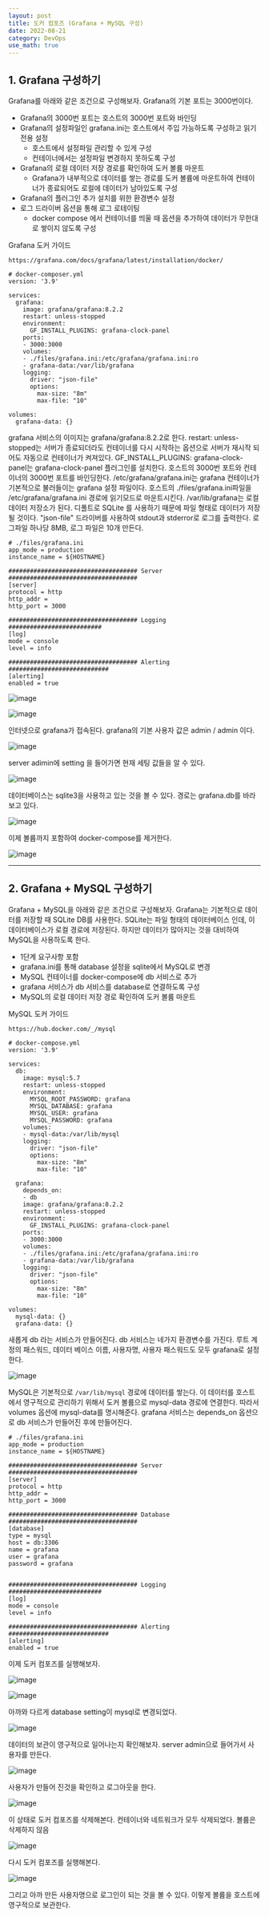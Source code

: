 ```yaml
---
layout: post
title: 도커 컴포즈 (Grafana + MySQL 구성)
date: 2022-08-21
category: DevOps
use_math: true
---
```


## 1. Grafana 구성하기

Grafana를 아래와 같은 조건으로 구성해보자. Grafana의 기본 포트는 3000번이다. 

- Grafana의 3000번 포트는 호스트의 3000번 포트와 바인딩
- Grafana의 설정파일인 grafana.ini는 호스트에서 주입 가능하도록 구성하고 읽기전용 설정 
  - 호스트에서 설정파일 관리할 수 있게 구성
  - 컨테이너에서는 설정파일 변경하지 못하도록 구성
- Grafana의 로컬 데이터 저장 경로를 확인하여 도커 볼륨 마운트
  - Grafana가 내부적으로 데이터를 쌓는 경로를 도커 볼륨에 마운트하여 컨테이너가 종료되어도 로컬에 데이터가 남아있도록 구성 
- Grafana의 플러그인 추가 설치를 위한 환경변수 설정
- 로그 드라이버 옵션을 통해 로그 로테이팅
  - docker compose 에서 컨테이너를 띄울 때 옵션을 추가하여 데이터가 무한대로 쌓이지 않도록 구성

Grafana 도커 가이드

`https://grafana.com/docs/grafana/latest/installation/docker/`


```
# docker-composer.yml
version: '3.9'

services:
  grafana:
    image: grafana/grafana:8.2.2
    restart: unless-stopped
    environment:
      GF_INSTALL_PLUGINS: grafana-clock-panel
    ports:
    - 3000:3000
    volumes:
    - ./files/grafana.ini:/etc/grafana/grafana.ini:ro
    - grafana-data:/var/lib/grafana
    logging:
      driver: "json-file"
      options:
        max-size: "8m"
        max-file: "10"

volumes:
  grafana-data: {}
```

grafana 서비스의 이미지는 grafana/grafana:8.2.2로 한다. restart: unless-stopped는 서버가 종료되더라도 컨테이너를 다시 시작하는 옵션으로 서버가 재시작 되어도 자동으로 컨테이너가 켜져있다. GF_INSTALL_PLUGINS: grafana-clock-panel는 grafana-clock-panel 플러그인를 설치한다. 호스트의 3000번 포트와 컨테이너의 3000번 포트를 바인딩한다. /etc/grafana/grafana.ini는 grafana 컨테이너가 기본적으로 불러들이는 grafana 설정 파일이다. 호스트의 ./files/grafana.ini파일을 /etc/grafana/grafana.ini 경로에 읽기모드로 마운트시킨다. /var/lib/grafana는 로컬 데이터 저장소가 된다. 디폴트로 SQLite 를 사용하기 때문에 파일 형태로 데이터가 저장될 것이다.   "json-file"  드라이버를 사용하여 stdout과 stderror로 로그를 출력한다. 로그파일 하나당 8MB, 로그 파일은 10개 만든다. 


```
# ./files/grafana.ini
app_mode = production
instance_name = ${HOSTNAME}

#################################### Server ####################################
[server]
protocol = http
http_addr =
http_port = 3000

#################################### Logging ##########################
[log]
mode = console
level = info

#################################### Alerting ############################
[alerting]
enabled = true

```

![image](https://user-images.githubusercontent.com/61526722/185783118-6d9efda7-7c9f-4cc3-909c-47a8a56c4b08.png)

![image](https://user-images.githubusercontent.com/61526722/185783101-e7f163c7-c824-4119-95ee-ca26e50f5e89.png)

인터넷으로 grafana가 접속된다. grafana의 기본 사용자 값은 admin / admin 이다. 

![image](https://user-images.githubusercontent.com/61526722/185783254-6615048b-bcc0-4272-9e97-8954a67813e9.png)

server adimin에 setting 을 들어가면 현재 세팅 값들을 알 수 있다. 

![image](https://user-images.githubusercontent.com/61526722/185783304-8ea1ef73-417f-4e19-a303-26cd913bf199.png)


데이터베이스는 sqlite3을 사용하고 있는 것을 볼 수 있다. 경로는 grafana.db를 바라보고 있다.  

![image](https://user-images.githubusercontent.com/61526722/185783323-c4c73b1d-2e53-4f78-a8df-ea1384208212.png)


이제 볼륩까지 포함하여 docker-compose를 제거한다. 

![image](https://user-images.githubusercontent.com/61526722/185783372-c9243b06-08e9-4f7b-9f32-b1ea0a568f26.png)




---

## 2. Grafana + MySQL 구성하기

Grafana + MySQL을 아래와 같은 조건으로 구성해보자. Grafana는 기본적으로 데이터를 저장할 때 SQLite DB를 사용한다. SQLite는 파일 형태의 데이터베이스 인데, 이 데이터베이스가 로컬 경로에 저장된다. 하지만 데이터가 많아지는 것을 대비하여 MySQL을 사용하도록 한다. 

- 1단계 요구사항 포함
- grafana.ini를 통해 database 설정을 sqlite에서 MySQL로 변경
- MySQL 컨테이너를 docker-compose에 db 서비스로 추가
- grafana 서비스가 db 서비스를 database로 연결하도록 구성
- MySQL의 로컬 데이터 저장 경로 확인하여 도커 볼륨 마운트

MySQL 도커 가이드

`https://hub.docker.com/_/mysql`

```
# docker-compose.yml
version: '3.9'

services:
  db:
    image: mysql:5.7
    restart: unless-stopped
    environment:
      MYSQL_ROOT_PASSWORD: grafana
      MYSQL_DATABASE: grafana
      MYSQL_USER: grafana
      MYSQL_PASSWORD: grafana
    volumes:
    - mysql-data:/var/lib/mysql
    logging:
      driver: "json-file"
      options:
        max-size: "8m"
        max-file: "10"

  grafana:
    depends_on:
    - db
    image: grafana/grafana:8.2.2
    restart: unless-stopped
    environment:
      GF_INSTALL_PLUGINS: grafana-clock-panel
    ports:
    - 3000:3000
    volumes:
    - ./files/grafana.ini:/etc/grafana/grafana.ini:ro
    - grafana-data:/var/lib/grafana
    logging:
      driver: "json-file"
      options:
        max-size: "8m"
        max-file: "10"

volumes:
  mysql-data: {}
  grafana-data: {}
```

새롭게 db 라는 서비스가 만들어진다. db 서비스는 네가지 환경변수를 가진다. 루트 계정의 패스워드, 데이터 베이스 이름, 사용자명, 사용자 패스워드도 모두 grafana로 설정한다. 

![image](https://user-images.githubusercontent.com/61526722/185783458-a998dded-d3d6-4c63-97a0-49f38b7740a0.png)

MySQL은 기본적으로 `/var/lib/mysql` 경로에 데이터를 쌓는다. 이 데이터를 호스트에서 영구적으로 관리하기 위해서 도커 볼륨으로 mysql-data 경로에 연결한다. 따라서 volumes 옵션에 mysql-data를 명시해준다. grafana 서비스는 depends_on 옵션으로 db 서비스가 만들어진 후에 만들어진다. 

```
# ./files/grafana.ini
app_mode = production
instance_name = ${HOSTNAME}

#################################### Server ####################################
[server]
protocol = http
http_addr =
http_port = 3000

#################################### Database ####################################
[database]
type = mysql
host = db:3306
name = grafana
user = grafana
password = grafana


#################################### Logging ##########################
[log]
mode = console
level = info

#################################### Alerting ############################
[alerting]
enabled = true
```

이제 도커 컴포즈를 실행해보자. 

![image](https://user-images.githubusercontent.com/61526722/185783684-60121d7d-71b3-45f1-b875-4de54475e357.png)

![image](https://user-images.githubusercontent.com/61526722/185783709-d761e6c1-481a-4756-aa1f-3b5b77e55724.png)

아까와 다르게 database setting이 mysql로 변경되었다. 

![image](https://user-images.githubusercontent.com/61526722/185783730-ae4a0f5d-5ef6-43a7-98bc-1d62d738af83.png)

데이터의 보관이 영구적으로 일어나는지 확인해보자. server admin으로 들어가서 사용자를 만든다. 

![image](https://user-images.githubusercontent.com/61526722/185783796-257f18ee-d7ec-4f63-80c7-9b0fe509de77.png)

사용자가 만들어 진것을 확인하고 로그아웃을 한다. 

![image](https://user-images.githubusercontent.com/61526722/185783808-4036c7fc-195f-470e-98ab-0b1b540808df.png)

이 상태로 도커 컴포즈를 삭제해본다. 컨테이너와 네트워크가 모두 삭제되었다. 볼륨은 삭제하지 않음

![image](https://user-images.githubusercontent.com/61526722/185783837-30df2d3e-9a03-4d11-b8e7-345ceaa9ed42.png)

다시 도커 컴포즈를 실행해본다. 

![image](https://user-images.githubusercontent.com/61526722/185783890-5dcd6551-6640-45f2-b231-0e3edddab577.png)

그리고 아까 만든 사용자명으로 로그인이 되는 것을 볼 수 있다. 이렇게 볼륨을 호스트에 영구적으로 보관한다. 






